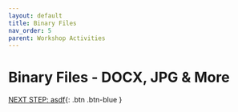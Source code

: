 ```yaml
---
layout: default
title: Binary Files
nav_order: 5
parent: Workshop Activities
---
```


# Binary Files - DOCX, JPG & More

[NEXT STEP: asdf](act-5.html){: .btn .btn-blue }
